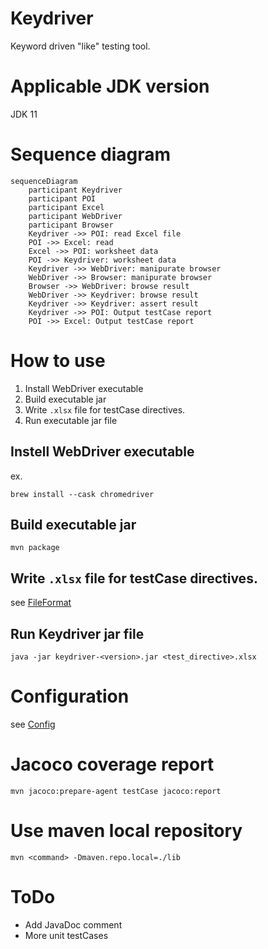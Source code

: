 Keydriver
====

Keyword driven "like" testing tool.

# Applicable JDK version

JDK 11

# Sequence diagram

```mermaid
sequenceDiagram
    participant Keydriver
    participant POI
    participant Excel
    participant WebDriver
    participant Browser
    Keydriver ->> POI: read Excel file
    POI ->> Excel: read
    Excel ->> POI: worksheet data
    POI ->> Keydriver: worksheet data
    Keydriver ->> WebDriver: manipurate browser
    WebDriver ->> Browser: manipurate browser
    Browser ->> WebDriver: browse result
    WebDriver ->> Keydriver: browse result
    Keydriver ->> Keydriver: assert result
    Keydriver ->> POI: Output testCase report
    POI ->> Excel: Output testCase report
```

# How to use

1. Install WebDriver executable
2. Build executable jar
3. Write ```.xlsx``` file for testCase directives.
4. Run executable jar file

## Instell WebDriver executable

ex.
```
brew install --cask chromedriver
```

## Build executable jar

```
mvn package
```

## Write ```.xlsx``` file for testCase directives.

see [FileFormat](doc/FileFormat.md)

## Run Keydriver jar file

```
java -jar keydriver-<version>.jar <test_directive>.xlsx
```

# Configuration

see [Config](doc/Config.md)

# Jacoco coverage report

```shell
mvn jacoco:prepare-agent testCase jacoco:report
```

# Use maven local repository

```shell
mvn <command> -Dmaven.repo.local=./lib
```

# ToDo

- Add JavaDoc comment
- More unit testCases
